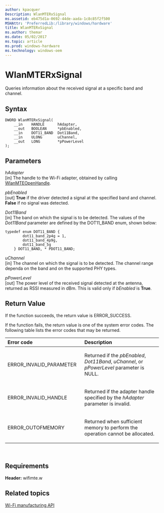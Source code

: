 ```yaml
---
author: kpacquer
Description: WlanMTERxSignal
ms.assetid: eb475d1a-0692-44de-aada-1c8c85f2f500
MSHAttr: 'PreferredLib:/library/windows/hardware'
title: WlanMTERxSignal
ms.author: themar
ms.date: 05/02/2017
ms.topic: article
ms.prod: windows-hardware
ms.technology: windows-oem
---
```


# WlanMTERxSignal


Queries information about the received signal at a specific band and channel.

## <span id="Syntax"></span><span id="syntax"></span><span id="SYNTAX"></span>Syntax


```
DWORD WlanMTERxSignal(
    __in    HANDLE      hAdapter,
    __out   BOOLEAN     *pbEnabled,
    __in    DOT11_BAND  Dot11Band,
    __in    ULONG       uChannel,
    __out   LONG        *pPowerLevel
);
```

## <span id="Parameters"></span><span id="parameters"></span><span id="PARAMETERS"></span>Parameters


<span id="hAdapter"></span><span id="hadapter"></span><span id="HADAPTER"></span>*hAdapter*  
\[in\] The handle to the Wi-Fi adapter, obtained by calling [WlanMTEOpenHandle](wlanmteopenhandle.md).

<span id="pbEnabled"></span><span id="pbenabled"></span><span id="PBENABLED"></span>*pbEnabled*  
\[out\] **True** if the driver detected a signal at the specified band and channel. **False** if no signal was detected.

<span id="Dot11Band"></span><span id="dot11band"></span><span id="DOT11BAND"></span>*Dot11Band*  
\[in\] The band on which the signal is to be detected. The values of the *Dot11Band* parameter are defined by the DOT11\_BAND enum, shown below:

```
typedef enum DOT11_BAND {
        dot11_band_2p4g = 1,
        dot11_band_4p9g,
        dot11_band_5g
    } DOT11_BAND, * PDOT11_BAND;
```

<span id="uChannel"></span><span id="uchannel"></span><span id="UCHANNEL"></span>*uChannel*  
\[in\] The channel on which the signal is to be detected. The channel range dependa on the band and on the supported PHY types.

<span id="pPowerLevel"></span><span id="ppowerlevel"></span><span id="PPOWERLEVEL"></span>*pPowerLevel*  
\[out\] The power level of the received signal detected at the antenna, returned as RSSI measured in dBm. This is valid only if *bEnabled* is **True**.

## <span id="Return_Value"></span><span id="return_value"></span><span id="RETURN_VALUE"></span>Return Value


If the function succeeds, the return value is ERROR\_SUCCESS.

If the function fails, the return value is one of the system error codes. The following table lists the error codes that may be returned.

<table>
<colgroup>
<col width="50%" />
<col width="50%" />
</colgroup>
<thead>
<tr class="header">
<th align="left">Error code</th>
<th align="left">Description</th>
</tr>
</thead>
<tbody>
<tr class="odd">
<td align="left"><p>ERROR_INVALID_PARAMETER</p></td>
<td align="left"><p>Returned if the <em>pbEnabled</em>, <em>Dot11Band</em>, <em>uChannel</em>, or <em>pPowerLevel</em> parameter is NULL.</p></td>
</tr>
<tr class="even">
<td align="left"><p>ERROR_INVALID_HANDLE</p></td>
<td align="left"><p>Returned if the adapter handle specified by the <em>hAdapter</em> parameter is invalid.</p></td>
</tr>
<tr class="odd">
<td align="left"><p>ERROR_OUTOFMEMORY</p></td>
<td align="left"><p>Returned when sufficient memory to perform the operation cannot be allocated.</p></td>
</tr>
</tbody>
</table>

 

## <span id="Requirements"></span><span id="requirements"></span><span id="REQUIREMENTS"></span>Requirements


**Header:** wifimte.w

## <span id="related_topics"></span>Related topics


[Wi-Fi manufacturing API](wi-fi-manufacturing-api.md)

 

 






